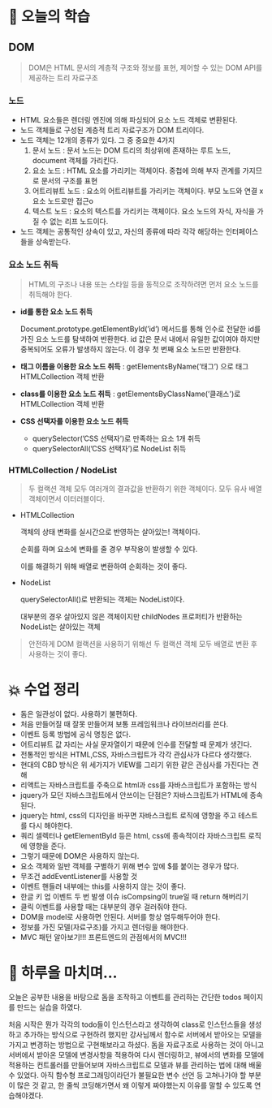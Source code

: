 # 📖 오늘의 학습

## DOM

> DOM은 HTML 문서의 계층적 구조와 정보를 표현, 제어할 수 있는 DOM API를 제공하는 트리 자료구조
> 

### 노드

- HTML 요소들은 렌더링 엔진에 의해 파싱되어 요소 노드 객체로 변환된다.
- 노드 객체들로 구성된 계층적 트리 자료구조가 DOM 트리이다.
- 노드 객체는 12개의 종류가 있다. 그 중 중요한 4가지
    1. 문서 노드 : 문서 노드는 DOM 트리의 최상위에 존재하는 루트 노드, document 객체를 가리킨다.
    2. 요소 노드 : HTML 요소를 가리키는 객체이다. 중첩에 의해 부자 관계를 가지므로 문서의 구조를 표현
    3. 어트리뷰트 노드 : 요소의 어트리뷰트를 가리키는 객체이다. 부모 노드와 연결 x 요소 노드로만 접근o
    4. 텍스트 노드 : 요소의 텍스트를 가리키는 객체이다. 요소 노드의 자식, 자식을 가질 수 없는 리프 노드이다.
- 노드 객체는 공통적인 상속이 있고, 자신의 종류에 따라 각각 해당하는 인터페이스들을 상속받는다.

### 요소 노드 취득

> HTML의 구조나 내용 또는 스타일 등을 동적으로 조작하려면 먼저 요소 노드를 취득해야 한다.
> 
- **id를 통한 요소 노드 취득**
    
    Document.prototype.getElementById(’id’) 메서드를 통해 인수로 전달한 id를 가진 요소 노드를 탐색하여 반환한다. id 값은 문서 내에서 유일한 값이여야 하지만 중복되어도 오류가 발생하지 않는다. 이 경우 첫 번째 요소 노드만 반환한다.
    
- **태그 이름을 이용한 요소 노드 취득** : getElementsByName(’태그’) 으로 태그 HTMLCollection 객체 반환
- **class를 이용한 요소 노드 취득** : getElementsByClassName(’클래스')로 HTMLCollection 객체 반환
- **CSS 선택자를 이용한 요소 노드 취득**
    - querySelector(’CSS 선택자’)로 만족하는 요소 1개 취득
    - querySelectorAll(’CSS 선택자’)로 NodeList 취득

### HTMLCollection / NodeList

> 두 컬랙션 객체 모두 여러개의 결과값을 반환하기 위한 객체이다. 모두 유사 배열 객체이면서 이터러블이다.
> 
- HTMLCollection
    
    객체의 상태 변화를 실시간으로 반영하는 살아있는! 객체이다.
    
    순회를 하며 요소에 변화를 줄 경우 부작용이 발생할 수 있다.
    
    이를 해결하기 위해 배열로 변환하여 순회하는 것이 좋다.
    
- NodeList
    
    querySelectorAll()로 반환되는 객체는 NodeList이다.
    
    대부분의 경우 살아있지 않은 객체이지만 childNodes 프로퍼티가 반환하는 NodeList는 살아있는 객체
    

> 안전하게 DOM 컬랙션을 사용하기 위해선 두 컬랙션 객체 모두 배열로 변환 후 사용하는 것이 좋다.
>

# 💥 수업 정리

- 돔은 일관성이 없다. 사용하기 불편하다.
- 처음 만들어질 때 잘못 만들어져 보통 프레임워크나 라이브러리를 쓴다.
- 이벤트 등록 방법에 공식 명칭은 없다.
- 어트리뷰트 값 자리는 사실 문자열이기 때문에 인수를 전달할 때 문제가 생긴다.
- 전통적인 방식은 HTML,CSS, 자바스크립트가 각각 관심사가 다르다 생각했다.
- 현대의 CBD 방식은 위 세가지가 VIEW를 그리기 위한 같은 관심사를 가진다는 견해
- 리액트는 자바스크립트를 주축으로 html과 css를 자바스크립트가 포함하는 방식
- jquery가 모던 자바스크립트에서 안쓰이는 단점은? 자바스크립트가 HTML에 종속된다.
- jquery는 html, css의 디자인을 바꾸면 자바스크립트 로직에 영향을 주고 테스트를 다시 해야한다.
- 쿼리 셀렉터나 getElementById 등은 html, css에 종속적이라 자바스크립트 로직에 영향을 준다.
- 그렇기 때문에 DOM은 사용하지 않는다.
- 요소 객체와 일반 객체를 구별하기 위해 변수 앞에 $를 붙이는 경우가 많다.
- 무조건 addEventListener를 사용할 것
- 이벤트 핸들러 내부에는 this를 사용하지 않는 것이 좋다.
- 한글 키 업 이벤트 두 번 발생 이슈 isCompsing이 true일 때 return 해버리기
- 클릭 이벤트를 사용할 때는 대부분의 경우 걸러줘야 한다.
- DOM을 model로 사용하면 안된다. 서버를 항상 염두해두어야 한다.
- 정보를 가진 모델(자료구조)를 가지고 렌더링을 해야한다.
- MVC 패턴 알아보기!!! 프론트엔드의 관점에서의 MVC!!!

# 🤯 하루을 마치며…

오늘은 공부한 내용을 바탕으로 돔을 조작하고 이벤트를 관리하는 간단한 todos 페이지를 만드는 실습을 하였다.

처음 시작은 뭔가 각각의 todo들이 인스턴스라고 생각하여 class로 인스턴스들을 생성하고 추가하는 방식으로 구현하려 했지만 강사님께서 함수로 서버에서 받아오는 모델을 가지고 변경하는 방법으로 구현해보라고 하셨다. 돔을 자료구조로 사용하는 것이 아니고 서버에서 받아온 모델에 변경사항을 적용하여 다시 렌더링하고, 뷰에서의 변화를 모델에 적용하는 컨트롤러를 만들어보며 자바스크립트로 모델과 뷰를 관리하는 법에 대해 배울 수 있었다. 아직 함수형 프로그래밍이라던가 불필요한 변수 선언 등 고쳐나가야 할 부분이 많은 것 같고, 한 줄씩 코딩해가면서 왜 이렇게 짜야했는지 이유를 말할 수 있도록 연습해야겠다.
